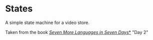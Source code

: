 States
======

A simple state machine for a video store.

Taken from the book [*Seven More Languages in Seven Days**](http://pragprog.com/book/7lang/seven-more-languages-in-seven-weeks)
"Day 2"
